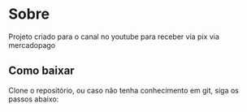 # Sobre

Projeto criado para o canal no youtube para receber via pix via mercadopago


## Como baixar

Clone o repositório, ou caso não tenha conhecimento em git, siga os passos abaixo:


